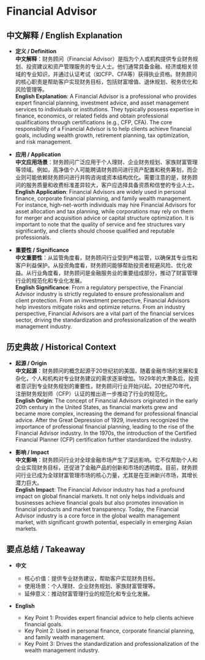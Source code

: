 # Financial Advisor

## 中文解释 / English Explanation

* **定义 / Definition**  
  **中文解释**：财务顾问（Financial Advisor）是指为个人或机构提供专业财务规划、投资建议和资产管理服务的专业人士。他们通常具备金融、经济或相关领域的专业知识，并通过认证考试（如CFP、CFA等）获得执业资格。财务顾问的核心职责是帮助客户实现财务目标，包括财富增值、退休规划、税务优化和风险管理等。  
  **English Explanation**: A Financial Advisor is a professional who provides expert financial planning, investment advice, and asset management services to individuals or institutions. They typically possess expertise in finance, economics, or related fields and obtain professional qualifications through certifications (e.g., CFP, CFA). The core responsibility of a Financial Advisor is to help clients achieve financial goals, including wealth growth, retirement planning, tax optimization, and risk management.

* **应用 / Application**  
  **中文应用场景**：财务顾问广泛应用于个人理财、企业财务规划、家族财富管理等领域。例如，高净值个人可能聘请财务顾问进行资产配置和税务筹划，而企业则可能依赖财务顾问进行并购咨询或资本结构优化。需要注意的是，财务顾问的服务质量和收费标准差异较大，客户应选择具备资质和信誉的专业人士。  
  **English Application**: Financial Advisors are widely used in personal finance, corporate financial planning, and family wealth management. For instance, high-net-worth individuals may hire Financial Advisors for asset allocation and tax planning, while corporations may rely on them for merger and acquisition advice or capital structure optimization. It is important to note that the quality of service and fee structures vary significantly, and clients should choose qualified and reputable professionals.

* **重要性 / Significance**  
  **中文重要性**：从监管角度看，财务顾问行业受到严格监管，以确保其专业性和客户利益保护。从投资角度看，财务顾问能够帮助投资者规避风险、优化收益。从行业角度看，财务顾问是金融服务业的重要组成部分，推动了财富管理行业的规范化和专业化发展。  
  **English Significance**: From a regulatory perspective, the Financial Advisor industry is strictly regulated to ensure professionalism and client protection. From an investment perspective, Financial Advisors help investors mitigate risks and optimize returns. From an industry perspective, Financial Advisors are a vital part of the financial services sector, driving the standardization and professionalization of the wealth management industry.

## 历史典故 / Historical Context

* **起源 / Origin**  
  **中文起源**：财务顾问的概念起源于20世纪初的美国，随着金融市场的发展和复杂化，个人和机构对专业财务建议的需求逐渐增加。1929年的大萧条后，投资者意识到专业财务规划的重要性，财务顾问行业开始兴起。20世纪70年代，注册财务规划师（CFP）认证的推出进一步推动了行业的规范化。  
  **English Origin**: The concept of Financial Advisors originated in the early 20th century in the United States, as financial markets grew and became more complex, increasing the demand for professional financial advice. After the Great Depression of 1929, investors recognized the importance of professional financial planning, leading to the rise of the Financial Advisor industry. In the 1970s, the introduction of the Certified Financial Planner (CFP) certification further standardized the industry.

* **影响 / Impact**  
  **中文影响**：财务顾问行业对全球金融市场产生了深远影响。它不仅帮助个人和企业实现财务目标，还促进了金融产品的创新和市场的透明度。目前，财务顾问行业已成为全球财富管理市场的核心力量，尤其是在亚洲新兴市场，其增长潜力巨大。  
  **English Impact**: The Financial Advisor industry has had a profound impact on global financial markets. It not only helps individuals and businesses achieve financial goals but also promotes innovation in financial products and market transparency. Today, the Financial Advisor industry is a core force in the global wealth management market, with significant growth potential, especially in emerging Asian markets.

## 要点总结 / Takeaway

* **中文**  
  - 核心价值：提供专业财务建议，帮助客户实现财务目标。  
  - 使用场景：个人理财、企业财务规划、家族财富管理等。  
  - 延伸意义：推动财富管理行业的规范化和专业化发展。  

* **English**  
  - Key Point 1: Provides expert financial advice to help clients achieve financial goals.  
  - Key Point 2: Used in personal finance, corporate financial planning, and family wealth management.  
  - Key Point 3: Drives the standardization and professionalization of the wealth management industry.